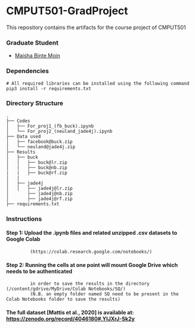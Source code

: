 # CMPUT501-GradProject

This repository contains the artifacts for the course project of CMPUT501
### Graduate Student
 - [Maisha Binte Moin]()
### Dependencies

 ````shell
 # All required libraries can be installed using the following command
 pip3 install -r requirements.txt
 ````

### Directory Structure
```
.                                                                  
├── Codes                                                                        
│   ├── For_proj1_(fb_buck).ipynb
│   └── For_proj2_(neuland_jade4j).ipynb                                                          
├── Data used                                                                          
│   ├── facebook@buck.zip 
│   └── neuland@jade4j.zip                                                           
├── Results                                                                    
│   ├── buck
│   │   ├── buck@lr.zip
│   |   ├── buck@nb.zip
|   |   ├── buck@rf.zip                                                                   
│   |
│   ├── jade4j
│   │   ├── jade4j@lr.zip
│       ├── jade4j@nb.zip
│       ├── jade4j@rf.zip
├── requirements.txt

```
### Instructions

#### Step 1: Upload the .ipynb files and related unzipped .csv datasets to Google Colab
             (https://colab.research.google.com/notebooks/)

#### Step 2: Running the cells at one point will mount Google Drive which needs to be authenticated
             in order to save the results in the directory (/content/gdrive/MyDrive/Colab Notebooks/SQ/)
             (N.B. an empty folder named SQ need to be present in the Colab Notebooks folder to save the results)

#### The full dataset [Mattis et al., 2020] is available at: https://zenodo.org/record/4046180#.YIJXrJ-Sk2y 
